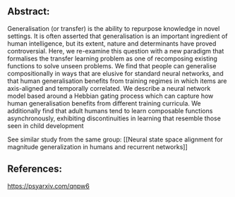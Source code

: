 ## Abstract: 
Generalisation (or transfer) is the ability to repurpose knowledge in novel settings. It is often asserted that generalisation is an important ingredient of human intelligence, but its extent, nature and determinants have proved controversial. Here, we re-examine this question with a new paradigm that formalises the transfer learning problem as one of recomposing existing functions to solve unseen problems. We find that people can generalise compositionally in ways that are elusive for standard neural networks, and that human generalisation benefits from training regimes in which items are axis-aligned and temporally correlated. We describe a neural network model based around a Hebbian gating process which can capture how human generalisation benefits from different training curricula. We additionally find that adult humans tend to learn composable functions asynchronously, exhibiting discontinuities in learning that resemble those seen in child development

See similar study from the same group: [[Neural state space alignment for magnitude generalization in humans and recurrent networks]]

## References:
https://psyarxiv.com/qnpw6
